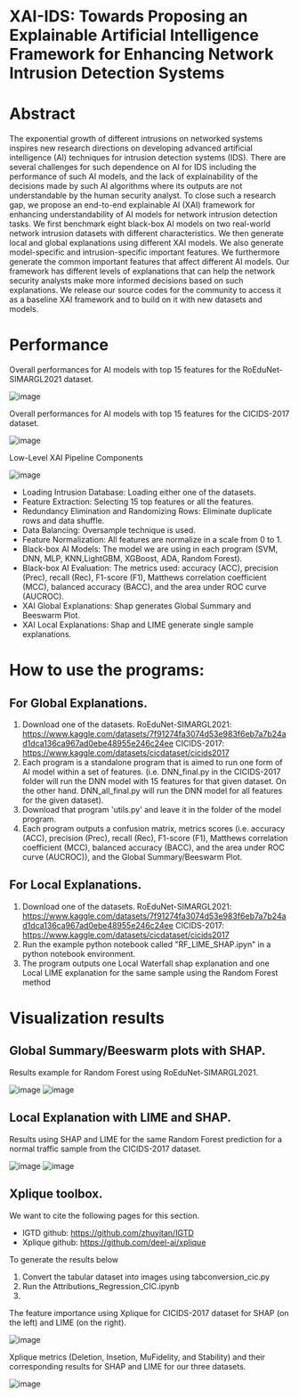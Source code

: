 # XAI-IDS: Towards Proposing an Explainable Artificial Intelligence Framework for Enhancing Network Intrusion Detection Systems

# Abstract

The exponential growth of different intrusions on networked systems inspires new research directions on developing advanced artificial intelligence (AI) techniques for intrusion detection systems (IDS). There are several challenges for such dependence on AI for IDS including the performance of such AI models, and the lack of explainability of the decisions made by such AI algorithms where its outputs are not understandable by the human security analyst. To close such a research gap, we propose an end-to-end explainable AI (XAI) framework for enhancing understandability of AI models for network intrusion detection tasks. We first benchmark eight black-box AI models on two real-world network intrusion datasets with different characteristics. We then generate local and global explanations using different XAI models. We also generate model-specific and intrusion-specific important features. We furthermore generate the common important features that affect different AI models. Our framework has different levels of explanations that can help the network security analysts make more informed decisions based on such explanations. We release our source codes for the community to access it as a baseline XAI framework and to build on it with new datasets and models.

# Performance

Overall performances for AI models with top 15 features for the RoEduNet-SIMARGL2021 dataset.

![image](https://user-images.githubusercontent.com/55901425/228660881-86554614-d70b-49df-a6ea-3a22a118aca0.png)

Overall performances for AI models with top 15 features for the CICIDS-2017 dataset.

![image](https://user-images.githubusercontent.com/55901425/228660928-d2df3862-6cda-49e2-ab76-6e4e3179ffc1.png)

Low-Level XAI Pipeline Components

![image](https://user-images.githubusercontent.com/55901425/227802937-a66c9dd3-14da-41fc-9319-e98696bd85dc.png)


  - Loading Intrusion Database: Loading either one of the datasets.
  - Feature Extraction: Selecting 15 top features or all the features.
  - Redundancy Elimination and Randomizing Rows: Eliminate duplicate rows and data shuffle. 
  - Data Balancing: Oversample technique is used.
  - Feature Normalization: All features are normalize in a scale from 0 to 1.
  - Black-box AI Models: The model we are using in each program (SVM, DNN, MLP, KNN,LightGBM, XGBoost, ADA, Random Forest).
  - Black-box AI Evaluation: The metrics used: accuracy (ACC), precision (Prec), recall (Rec), F1-score (F1), Matthews correlation coefficient  (MCC), balanced accuracy (BACC), and the area under ROC curve (AUCROC).
  - XAI Global Explanations: Shap generates Global Summary and Beeswarm Plot.
  - XAI Local Explanations: Shap and LIME generate single sample explanations.
  

# How to use the programs:
## For Global Explanations.
  1. Download one of the datasets.
    RoEduNet-SIMARGL2021: https://www.kaggle.com/datasets/7f91274fa3074d53e983f6eb7a7b24ad1dca136ca967ad0ebe48955e246c24ee
    CICIDS-2017: https://www.kaggle.com/datasets/cicdataset/cicids2017
  2. Each program is a standalone program that is aimed to run one form of AI model within a set of features. (i.e. DNN_final.py in the CICIDS-2017 folder will run the      DNN model with 15 features for that given dataset. On the other hand. DNN_all_final.py will run the DNN model for all features for the given dataset).
  3. Download that program 'utils.py' and leave it in the folder of the model program. 
  4. Each program outputs a confusion matrix, metrics scores (i.e. accuracy (ACC), precision (Prec), recall (Rec), F1-score (F1), Matthews correlation coefficient  (MCC), balanced accuracy (BACC), and the area under ROC curve (AUCROC)), and the Global Summary/Beeswarm Plot.

## For Local Explanations. 
  1. Download one of the datasets.
    RoEduNet-SIMARGL2021: https://www.kaggle.com/datasets/7f91274fa3074d53e983f6eb7a7b24ad1dca136ca967ad0ebe48955e246c24ee
    CICIDS-2017: https://www.kaggle.com/datasets/cicdataset/cicids2017
  2. Run the example python notebook called "RF_LIME_SHAP.ipyn" in a python notebook environment.
  3. The program outputs one Local Waterfall shap explanation and one Local LIME explanation for the same sample using the Random Forest method

# Visualization results  

## Global Summary/Beeswarm plots with SHAP. 

Results example for Random Forest using RoEduNet-SIMARGL2021.

![image](https://user-images.githubusercontent.com/55901425/227805146-0a686613-1428-432a-a8b4-e93221eff1b3.png)
![image](https://user-images.githubusercontent.com/55901425/227805161-1ef31f27-74eb-44ff-a29c-9ca3d723dbfb.png)

## Local Explanation with LIME and SHAP.
 
 Results using SHAP and LIME for the same Random Forest prediction for a normal traffic sample from the CICIDS-2017 dataset.

![image](https://user-images.githubusercontent.com/55901425/227805234-0f0f9ac4-9b90-4c31-af63-61de5063ad29.png)
![image](https://user-images.githubusercontent.com/55901425/227805243-069ddaff-d56c-4805-b53e-b771ae1c5d43.png)

## Xplique toolbox.

We want to cite the following pages for this section.

- IGTD github: https://github.com/zhuyitan/IGTD
- Xplique github: https://github.com/deel-ai/xplique

To generate the results below

1) Convert the tabular dataset into images using tabconversion_cic.py
2) Run the Attributions_Regression_CIC.ipynb
3) 

The feature importance using Xplique for CICIDS-2017 dataset for SHAP
(on the left) and LIME (on the right).

![image](https://github.com/ogarreche/XAI_NIDS/assets/55901425/c5b559a6-d11e-4381-8d2d-520eccda3e41)

Xplique metrics (Deletion, Insetion, MuFidelity, and Stability) and their corresponding results for SHAP and LIME for our three datasets.

![image](https://github.com/ogarreche/XAI_NIDS/assets/55901425/7cc7bfd7-5c4f-4a48-b8dd-181585966c76)



